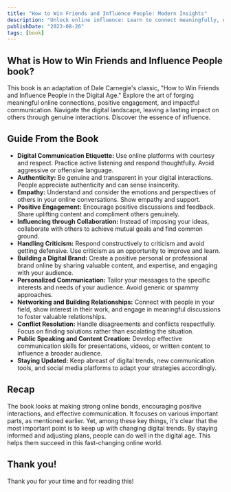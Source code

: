 ```yaml
---
title: "How to Win Friends and Influence People: Modern Insights"
description: "Unlock online influence: Learn to connect meaningfully, engage positively, and adapt to digital trends for success. 🌐💬"
publishDate: "2023-08-26"
tags: [book]
---
```


## What is How to Win Friends and Influence People book?

This book is an adaptation of Dale Carnegie's classic, "How to Win Friends and Influence People in the Digital Age." Explore the art of forging meaningful online connections, positive engagement, and impactful communication. Navigate the digital landscape, leaving a lasting impact on others through genuine interactions. Discover the essence of influence.

## Guide From the Book

- **Digital Communication Etiquette:** Use online platforms with courtesy and respect. Practice active listening and respond thoughtfully. Avoid aggressive or offensive language.
- **Authenticity:** Be genuine and transparent in your digital interactions. People appreciate authenticity and can sense insincerity.
- **Empathy:** Understand and consider the emotions and perspectives of others in your online conversations. Show empathy and support.
- **Positive Engagement:** Encourage positive discussions and feedback. Share uplifting content and compliment others genuinely.
- **Influencing through Collaboration:** Instead of imposing your ideas, collaborate with others to achieve mutual goals and find common ground.
- **Handling Criticism:** Respond constructively to criticism and avoid getting defensive. Use criticism as an opportunity to improve and learn.
- **Building a Digital Brand:** Create a positive personal or professional brand online by sharing valuable content, and expertise, and engaging with your audience.
- **Personalized Communication:** Tailor your messages to the specific interests and needs of your audience. Avoid generic or spammy approaches.
- **Networking and Building Relationships:** Connect with people in your field, show interest in their work, and engage in meaningful discussions to foster valuable relationships.
- **Conflict Resolution:** Handle disagreements and conflicts respectfully. Focus on finding solutions rather than escalating the situation.
- **Public Speaking and Content Creation:** Develop effective communication skills for presentations, videos, or written content to influence a broader audience.
- **Staying Updated:** Keep abreast of digital trends, new communication tools, and social media platforms to adapt your strategies accordingly.

## Recap

The book looks at making strong online bonds, encouraging positive interactions, and effective communication. It focuses on various important parts, as mentioned earlier. Yet, among these key things, it's clear that the most important point is to keep up with changing digital trends. By staying informed and adjusting plans, people can do well in the digital age. This helps them succeed in this fast-changing online world.

## Thank you!

Thank you for your time and for reading this!